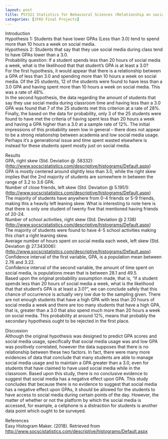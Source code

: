 ```yaml
---
layout: post
title: PSY321 Statistics for Behavioral Sciences (Relationship on social media vs. GPA)
categories: [JFKU Final Projects]
---
```

Introduction  
Hypothesis 1: Students that have lower GPAs (Less than 3.0) tend to spend more than 10 hours a week on social media.  
Hypothesis 2: Students that say that they use social media during class tend to have GPAs lower than a 3.0.  
Probability question: If a student spends less than 20 hours of social media a week, what is the likelihood that that student’s GPA is at least a 3.0?  
For the first hypothesis, it would appear that there is a relationship between a GPA of less than 3.0 and spending more than 10 hours a week on social media. Of the 25 students, 12 of the students were found to have less than a 3.0 GPA and having spent more than 10 hours a week on social media. This was a rate of 48%.  
In the second hypothesis, the data regarding the amount of students that say they use social media during classroom time and having less than a 3.0 GPA was found that 7 of the 25 students met this criterion at a rate of 28%.  
Finally, the based on the data for probability, only 3 of the 25 students were found to have met the criteria of having spent less than 20 hours a week and having a GPA higher than a 3.0 at a sample rate of 12%. The initial impressions of this probability seem low in general – there does not appear to be a strong relationship between academia and low social media usage. Perhaps it’s a generational issue and time spent wasted elsewhere is instead for these students spent mostly just on social media.  
  
Results  
GPA, right skew (Std. Deviation @ .58332):  
(http://www.socscistatistics.com/descriptive/histograms/Default.aspx)  
GPA is mostly centered around slightly less than 3.0, while the right skew implies that the 2nd majority of students are somewhere in between the range of 3.2 to 3.6 GPA.  
Number of close friends, left skew (Std. Deviation @ 5.1951):  
(http://www.socscistatistics.com/descriptive/histograms/Default.aspx)  
The majority of students have anywhere from 0-4 friends or 5-9 friends, making this a heavily left leaning skew. What is interesting to note here is that there is only one student of twenty five that mentioned having friends of 20-24.  
Number of school activities, right skew (Std. Deviation @ 2.138) (http://www.socscistatistics.com/descriptive/histograms/Default.aspx)  
The majority of students were found to have 4-5 school activities making this chart a right leaning skew.  
Average number of hours spent on social media each week, left skew (Std. Deviation @ 27.343006): (http://www.socscistatistics.com/descriptive/histograms/Default.aspx)  
Confidence interval of the first variable, GPA, is a population mean between 2.76 and 3.22.  
Confidence interval of the second variable, the amount of time spent on social media, is populations mean that is between 28.1 and 49.5.  
Based upon the original probability assumption made, that is, “if a student spends less than 20 hours of social media a week, what is the likelihood that that student’s GPA is at least a 3.0?”, we can conclude safely that this chance of occurrence is actually very low due to the sampling given. There are not enough students that have a high GPA with less than 20 hours of social media a week and there are too many students that have a high GPA, that is, greater than a 3.0 that also spend much more than 20 hours a week on social media. This probability at around 12%, means that probably the secondary hypothesis ought to be rejected in the first place.  
  
Discussion  
Although the original hypothesis was designed to predict GPA scores and social media usage, specifically that social media usage was and low GPA was positively correlated, however the data supposes that there is no relationship between these two factors. In fact, there were many more evidences of data that conclude that many students are able to manage social media usage and to maintain a GPA greater than a 3.0, even for students that have claimed to have used social media while in the classroom. Based upon this study, there is no conclusive evidence to suggest that social media has a negative effect upon GPA. This study concludes that because there is no evidence to suggest that social media has a negative effect upon GPAs, it should be allowed for the students to have access to social media during certain points of the day. However, the matter of whether or not the platform by which the social media is accessed, for example, a cellphone is a distraction for students is another data point which ought to be surveyed.  
  
References  
Easy Histogram Maker. (2018). Retrieved from http://www.socscistatistics.com/descriptive/histograms/Default.aspx